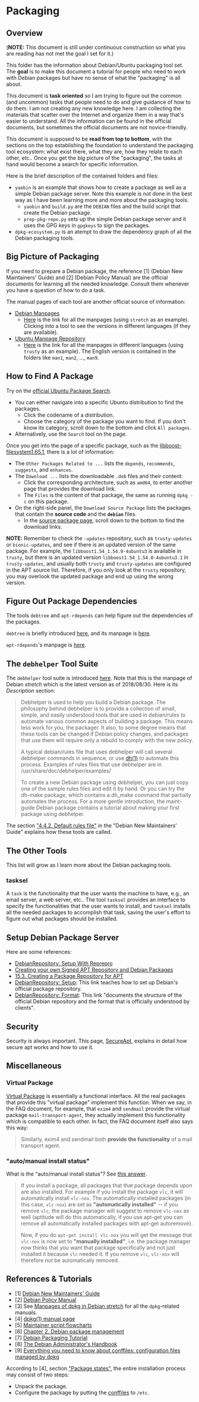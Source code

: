 # Packaging

## Overview

(**NOTE:** This document is still under continuous construction so what you are reading has not met the goal I set for it.)

This folder has the information about Debian/Ubuntu packaging tool set. The **goal** is to make this document a tutorial for people who need to work with Debian packages but have no sense of what the "packaging" is all about.

This document is **task oriented** so I am trying to figure out the common (and uncommon) tasks that people need to do and give guidance of how to do them. I am not creating any new knowledge here. I am collecting the materials that scatter over the Internet and organize them in a way that's easier to understand. All the information can be found in the official documents, but sometimes the official documents are not novice-friendly.

This document is supposed to be **read from top to bottom**, with the sections on the top establishing the foundation to understand the packaging tool ecosystem: what exist there, what they are, how they relate to each other, etc.. Once you get the big picture of the "packaging", the tasks at hand would become a search for specific information.

Here is the brief description of the contained folders and files:

- `yaobin` is an example that shows how to create a package as well as a simple Debian package server. Note this example is not done in the best way as I have been learning more and more about the packaging tools.
  - `yaobin` and `build.py` are the `DEBIAN` files and the build script that create the Debian package.
  - `prep-pkg-repo.py` sets up the simple Debian package server and it uses the GPG keys in `gpgkeys` to sign the packages.
- `dpkg-ecosystem.py` is an atempt to draw the dependency graph of all the Debian packaging tools.

## Big Picture of Packaging

If you need to prepare a Debian package, the reference [1] (Debian New Maintainers' Guide) and [2] (Debian Policy Manual) are the official documents for learning all the needed knowledge. Consult them whenever you have a question of how to do a task.

The manual pages of each tool are another official source of information:

- [Debian Manpages](https://manpages.debian.org/)
  - [Here](https://manpages.debian.org/contents-stretch.html) is the link for all the manpages (using `stretch` as an example). Clicking into a tool to see the versions in different languages (if they are available).
- [Ubuntu Manpage Repository](http://manpages.ubuntu.com/)
  - [Here](http://manpages.ubuntu.com/manpages/trusty/) is the link for all the manpages in different languages (using `trusty` as an example). The English version is contained in the folders like `man1`, `man2`, ..., `man9`.

## How to Find A Package

Try on the [official Ubuntu Package Search](https://packages.ubuntu.com/).

- You can either navigate into a specific Ubuntu distribution to find the packages.
  - Click the codename of a distribution.
  - Choose the category of the package you want to find. If you don't know its category, scroll down to the bottom and click `All packages`.
- Alternatively, use the `Search` tool on the page.

Once you get into the page of a specific package, such as the [libboost-filesystem1.65.1](https://packages.ubuntu.com/bionic/libboost-filesystem1.65.1), there is a lot of information:

- The `Other Packages Related to ...` lists the `depends`, `recommends`, `suggests`, and `enhances`.
- The `Download ...` lists the downloadable `.deb` files and their content:
  - Click the corresponding architecture, such as `amd64`, to enter another page that provides the download link.
  - The `Files` is the content of that package, the same as running `dpkg -c` on this package.
- On the right-side panel, the `Download Source Package` lists the packages that contain the **source code** and the **`debian`** files.
  - In the [source package page](https://packages.ubuntu.com/source/bionic/boost1.65.1), scroll down to the bottom to find the download links.

**NOTE:** Remember to check the `-updates` repository, such as `trusty-updates` or `bionic-updates`, and see if there is an updated version of the same package. For example, the `libboost1.54_1.54.0-4ubuntu3` is available in `trusty`, but there is an updated version `libboost1.54_1.54.0-4ubuntu3.1` in `trusty-updates`, and usually both `trusty` and `trusty-updates` are configured in the APT source list. Therefore, if you only look at the `trusty` repository, you may overlook the updated package and end up using the wrong version.

## Figure Out Package Dependencies

The tools `debtree` and `apt-rdepends` can help figure out the dependencies of the packages.

`debtree` is briefly introduced [here](https://askubuntu.com/a/261808), and its manpage is [here](http://manpages.ubuntu.com/manpages/bionic/man1/debtree.1.html).

`apt-rdepends`'s manpage is [here](http://manpages.ubuntu.com/manpages/bionic/man1/apt-rdepends.1.html).

## The `debhelper` Tool Suite

The `debhelper` tool suite is introduced [here](https://manpages.debian.org/stretch/debhelper/debhelper.7.en.html). Note that this is the manpage of Debian _stretch_ which is the latest version as of 2018/08/30. Here is its _Description_ section:

> Debhelper is used to help you build a Debian package. The philosophy behind debhelper is to provide a collection of small, simple, and easily understood tools that are used in debian/rules to automate various common aspects of building a package. This means less work for you, the packager. It also, to some degree means that these tools can be changed if Debian policy changes, and packages that use them will require only a rebuild to comply with the new policy.
>
> A typical debian/rules file that uses debhelper will call several debhelper commands in sequence, or use [dh(1)](https://manpages.debian.org/stretch/debhelper/dh.1.en.html) to automate this process. Examples of rules files that use debhelper are in /usr/share/doc/debhelper/examples/
>
> To create a new Debian package using debhelper, you can just copy one of the sample rules files and edit it by hand. Or you can try the dh-make package, which contains a dh_make command that partially automates the process. For a more gentle introduction, the maint-guide Debian package contains a tutorial about making your first package using debhelper.

The section ["4.4.2. Default rules file"](https://www.debian.org/doc/manuals/maint-guide/dreq.en.html#defaultrules) in the "Debian New Maintainers' Guide" explains how these tools are called.

## The Other Tools

This list will grow as I learn more about the Debian packaging tools.

### tasksel

A `task` is the functionality that the user wants the machine to have, e.g., an email server, a web server, etc.. The tool `tasksel` provides an interface to specify the functionalities that the user wants to install, and `tasksel` installs all the needed packages to accomplish that task, saving the user's effort to figure out what packages should be installed.

## Setup Debian Package Server

Here are some references:

- [DebianRepository: Setup With Reprepro](https://wiki.debian.org/DebianRepository/SetupWithReprepro)
- [Creating your own Signed APT Repository and Debian Packages](http://blog.jonliv.es/blog/2011/04/26/creating-your-own-signed-apt-repository-and-debian-packages/)
- [15.3. Creating a Package Repository for APT](https://debian-handbook.info/browse/stable/sect.setup-apt-package-repository.html)
- [DebianRepository: Setup](https://wiki.debian.org/DebianRepository/Setup): This link teaches how to set up Debian's official package repository.
- [DebianRepository: Format](https://wiki.debian.org/DebianRepository/Format): This link "documents the structure of the official Debian repository and the format that is officially understood by clients".

## Security

Security is always important. This page, [SecureApt](https://wiki.debian.org/SecureApt), explains in detail how secure apt works and how to use it.

## Miscellaneous

### Virtual Package

[Virtual Package](https://www.debian.org/doc/manuals/debian-faq/ch-pkg_basics.en.html#s-virtual) is essentially a functional interface. All the real packages that provide this "virtual package" implement this function. When we say, in the FAQ document, for example, that `exim4` and `sendmail` provide the virtual package `mail-transport-agent`, they actually implement this functionality which is compatible to each other. In fact, the FAQ document itself also says this way:

> Similarly, exim4 and sendmail both **provide the functionality** of a mail transport agent.

### "auto/manual install status"

What is the "auto/manual install status"? See [this answer](https://askubuntu.com/a/836/514711).

> If you install a package, all packages that that package depends upon are also installed. For example if you install the package `vlc`, it will automatically install `vlc-nox`. The automatically installed packages (in this case, `vlc-nox`) are set as **"automatically installed"** -- if you remove `vlc`, the package manager will suggest to remove `vlc-nox` as well (aptitude will do this automatically, if you use apt-get you can remove all automatically installed packages with apt-get autoremove).
>
> Now, if you do `apt-get install vlc-nox` you will get the message that `vlc-nox` is now set to **"manually installed"**, i.e. the package manager now thinks that you want that package specifically and not just installed it because `vlc` needed it. If you remove `vlc`, `vlc-nox` will therefore not be automatically removed.

## References & Tutorials

- [1] [Debian New Maintainers' Guide](https://www.debian.org/doc/manuals/maint-guide/)
- [2] [Debian Policy Manual](https://www.debian.org/doc/debian-policy/)
- [3] See [Manpages of dpkg in Debian stretch](https://manpages.debian.org/stretch/dpkg/index.html) for all the `dpkg`-related manuals.
- [4] [dpkg(1) manual page](https://manpages.debian.org/stretch/dpkg/dpkg.1.en.html)
- [5] [Maintainer script flowcharts](https://www.debian.org/doc/debian-policy/ap-flowcharts.html)
- [6] [Chapter 2. Debian package management](https://www.debian.org/doc/manuals/debian-reference/ch02.en.html)
- [7] [Debian Packaging Tutorial](https://www.debian.org/doc/manuals/packaging-tutorial/packaging-tutorial.en.pdf)
- [8] [The Debian Administrator's Handbook](https://debian-handbook.info/download/stable/debian-handbook.pdf)
- [9] [Everything you need to know about conffiles: configuration files managed by dpkg](https://raphaelhertzog.com/2010/09/21/debian-conffile-configuration-file-managed-by-dpkg/)

According to [4], section ["Package states"](https://manpages.debian.org/stretch/dpkg/dpkg.1.en.html#Package_states), the entire installation process may consist of two steps:

- Unpack the package.
- Configure the package by putting the [conffiles](https://www.debian.org/doc/manuals/maint-guide/dother.en.html#conffiles) to `/etc`.
